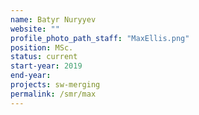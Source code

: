 ```yaml
---
name: Batyr Nuryyev
website: ""
profile_photo_path_staff: "MaxEllis.png"
position: MSc.
status: current
start-year: 2019
end-year: 
projects: sw-merging
permalink: /smr/max
---
```


